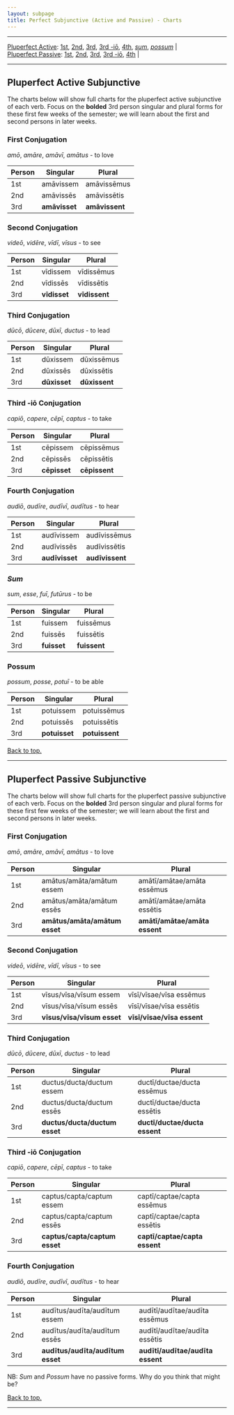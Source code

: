 ```yaml
---
layout: subpage
title: Perfect Subjunctive (Active and Passive) - Charts
---
```


***

[Pluperfect Active](#plupfact): [1st](#1stact), [2nd](#2ndact), [3rd](#3rdact), [3rd -iō](#3rdioact), [4th](#4thact), [*sum*](#sum), [*possum*](#possum) \|  
[Pluperfect Passive](#plupfpass): [1st](#1stpass), [2nd](#2ndpass), [3rd](#3rdpass), [3rd -iō](#3rdiopass), [4th](#4thpass) \|

***

## <a name="plupfact">Pluperfect Active Subjunctive</a>

The charts below will show full charts for the pluperfect active subjunctive of each verb. Focus on the **bolded** 3rd person singular and plural forms for these first few weeks of the semester; we will learn about the first and second persons in later weeks.

### <a name="1stact">First Conjugation</a>

*amō*, *amāre*, *amāvī*, *amātus* - to love

| Person      | Singular |Plural |
| ----------- | ----------- | ----------- |
| 1st   | amāvissem       | amāvissēmus     |
| 2nd  | amāvissēs        | amāvissētis       |
| 3rd  | **amāvisset**        | **amāvissent**     |

### <a name="2ndact">Second Conjugation</a>

*videō*, *vidēre*, *vīdī*, *vīsus* - to see

| Person      | Singular |Plural |
| ----------- | ----------- | ----------- |
| 1st   | vīdissem       | vīdissēmus      |
| 2nd  | vīdissēs        | vīdissētis      |
| 3rd  | **vīdisset**        | **vīdissent**     |

### <a name="3rdact">Third Conjugation</a>

*dūcō*, *dūcere*, *dūxī*, *ductus* - to lead

| Person      | Singular |Plural |
| ----------- | ----------- | ----------- |
| 1st   | dūxissem       | dūxissēmus      |
| 2nd  | dūxissēs        | dūxissētis       |
| 3rd  | **dūxisset**        | **dūxissent**     |

### <a name="3rdioact">Third -iō Conjugation</a>

*capiō*, *capere*, *cēpī*, *captus* - to take

| Person      | Singular |Plural |
| ----------- | ----------- | ----------- |
| 1st   | cēpissem       | cēpissēmus      |
| 2nd  | cēpissēs        | cēpissētis       |
| 3rd  | **cēpisset**        | **cēpissent**     |

### <a name="4thact">Fourth Conjugation</a>

*audiō*, *audīre*, *audīvī*, *audītus* - to hear

|Person      | Singular |Plural |
| ----------- | ----------- | ----------- |
| 1st   | audīvissem       | audīvissēmus      |
| 2nd  | audīvissēs        | audīvissētis       |
| 3rd  | **audīvisset**        | **audīvissent**     |

### <a name="sum">*Sum*</a>

*sum*, *esse*, *fuī*, *futūrus* - to be

| Person      | Singular |Plural |
| ----------- | ----------- | ----------- |
| 1st   | fuissem       | fuissēmus      |
| 2nd  | fuissēs        | fuissētis       |
| 3rd  | **fuisset**        | **fuissent**     |

### <a name="possum">Possum</a>

*possum*, *posse*, *potuī* - to be able

| Person      | Singular |Plural |
| ----------- | ----------- | ----------- |
| 1st   | potuissem       | potuissēmus      |
| 2nd  | potuissēs        | potuissētis       |
| 3rd  | **potuisset**        | **potuissent**     |

[Back to top.](#top)

***

## <a name="plupfpass">Pluperfect Passive Subjunctive</a>

The charts below will show full charts for the pluperfect passive subjunctive of each verb. Focus on the **bolded** 3rd person singular and plural forms for these first few weeks of the semester; we will learn about the first and second persons in later weeks.

### <a name="1stpass">First Conjugation</a>

*amō*, *amāre*, *amāvī*, *amātus* - to love

| Person      | Singular |Plural |
| ----------- | ----------- | ----------- |
| 1st   | amātus/amāta/amātum essem       |  amātī/amātae/amāta essēmus    |
| 2nd  | amātus/amāta/amātum essēs       | amātī/amātae/amāta essētis       |
| 3rd  | **amātus/amāta/amātum esset**        | **amātī/amātae/amāta essent**     |

### <a name="2ndpass">Second Conjugation</a>

*videō*, *vidēre*, *vīdī*, *vīsus* - to see

| Person      | Singular |Plural |
| ----------- | ----------- | ----------- |
| 1st   | vīsus/vīsa/vīsum essem       |  vīsī/vīsae/vīsa essēmus    |
| 2nd  | vīsus/vīsa/vīsum essēs       | vīsī/vīsae/vīsa essētis       |
| 3rd  | **vīsus/vīsa/vīsum esset**        | **vīsī/vīsae/vīsa essent**     |

### <a name="3rdpass">Third Conjugation</a>

*dūcō*, *dūcere*, *dūxī*, *ductus* - to lead

| Person      | Singular |Plural |
| ----------- | ----------- | ----------- |
| 1st   | ductus/ducta/ductum essem       |  ductī/ductae/ducta essēmus    |
| 2nd  | ductus/ducta/ductum essēs       | ductī/ductae/ducta essētis       |
| 3rd  | **ductus/ducta/ductum esset**        | **ductī/ductae/ducta essent**     |

### <a name="3rdiopass">Third -iō Conjugation</a>

*capiō*, *capere*, *cēpī*, *captus* - to take

| Person      | Singular |Plural |
| ----------- | ----------- | ----------- |
| 1st   | captus/capta/captum essem       |  captī/captae/capta essēmus    |
| 2nd  | captus/capta/captum essēs       | captī/captae/capta essētis       |
| 3rd  | **captus/capta/captum esset**        | **captī/captae/capta essent**     |

### <a name="4thpass">Fourth Conjugation</a>

*audiō*, *audīre*, *audīvī*, *audītus* - to hear

| Person      | Singular |Plural |
| ----------- | ----------- | ----------- |
| 1st   | audītus/audīta/audītum essem       |  audītī/audītae/audīta essēmus    |
| 2nd  | audītus/audīta/audītum essēs       | audītī/audītae/audīta essētis       |
| 3rd  | **audītus/audīta/audītum esset**        | **audītī/audītae/audīta essent**     |

NB: *Sum* and *Possum* have no passive forms. Why do you think that might be?

[Back to top.](#top)

***
